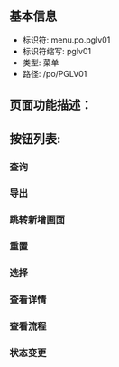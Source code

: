 
## 基本信息

- 标识符: menu.po.pglv01
- 标识符缩写: pglv01
- 类型: 菜单
- 路径: /po/PGLV01

## 页面功能描述：





## 按钮列表:


### 查询



### 导出



### 跳转新增画面



### 重置



### 选择



### 查看详情



### 查看流程



### 状态变更


